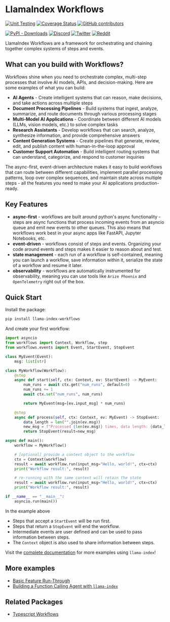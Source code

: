 # LlamaIndex Workflows

[![Unit Testing](https://github.com/run-llama/workflows/actions/workflows/test.yml/badge.svg)](https://github.com/run-llama/workflows/actions/workflows/test.yml)
[![Coverage Status](https://coveralls.io/repos/github/run-llama/workflows/badge.svg?branch=main)](https://coveralls.io/github/run-llama/workflows?branch=main)
[![GitHub contributors](https://img.shields.io/github/contributors/run-llama/workflows)](https://github.com/run-llama/llama-index-workflows/graphs/contributors)


[![PyPI - Downloads](https://img.shields.io/pypi/dm/llama-index-workflows)](https://pypi.org/project/llama-index-workflows/)
[![Discord](https://img.shields.io/discord/1059199217496772688)](https://discord.gg/dGcwcsnxhU)
[![Twitter](https://img.shields.io/twitter/follow/llama_index)](https://x.com/llama_index)
[![Reddit](https://img.shields.io/reddit/subreddit-subscribers/LlamaIndex?style=plastic&logo=reddit&label=r%2FLlamaIndex&labelColor=white)](https://www.reddit.com/r/LlamaIndex/)

LlamaIndex Workflows are a framework for orchestrating and chaining together complex systems of steps and events.

## What can you build with Workflows?

Workflows shine when you need to orchestrate complex, multi-step processes that involve AI models, APIs, and decision-making. Here are some examples of what you can build:

- **AI Agents** - Create intelligent systems that can reason, make decisions, and take actions across multiple steps
- **Document Processing Pipelines** - Build systems that ingest, analyze, summarize, and route documents through various processing stages
- **Multi-Model AI Applications** - Coordinate between different AI models (LLMs, vision models, etc.) to solve complex tasks
- **Research Assistants** - Develop workflows that can search, analyze, synthesize information, and provide comprehensive answers
- **Content Generation Systems** - Create pipelines that generate, review, edit, and publish content with human-in-the-loop approval
- **Customer Support Automation** - Build intelligent routing systems that can understand, categorize, and respond to customer inquiries

The async-first, event-driven architecture makes it easy to build workflows that can route between different capabilities, implement parallel processing patterns, loop over complex sequences, and maintain state across multiple steps - all the features you need to make your AI applications production-ready.

## Key Features

- **async-first** - workflows are built around python's async functionality - steps are async functions that process incoming events from an asyncio queue and emit new events to other queues. This also means that workflows work best in your async apps like FastAPI, Jupyter Notebooks, etc.
- **event-driven** - workflows consist of steps and events. Organizing your code around events and steps makes it easier to reason about and test.
- **state management** - each run of a workflow is self-contained, meaning you can launch a workflow, save information within it, serialize the state of a workflow and resume it later.
- **observability** - workflows are automatically instrumented for observability, meaning you can use tools like `Arize Phoenix` and `OpenTelemetry` right out of the box.

## Quick Start

Install the package:

```bash
pip install llama-index-workflows
```

And create your first workflow:

```python
import asyncio
from workflows import Context, Workflow, step
from workflows.events import Event, StartEvent, StopEvent

class MyEvent(Event):
    msg: list[str]

class MyWorkflow(Workflow):
    @step
    async def start(self, ctx: Context, ev: StartEvent) -> MyEvent:
        num_runs = await ctx.get("num_runs", default=0)
        num_runs += 1
        await ctx.set("num_runs", num_runs)

        return MyEvent(msg=[ev.input_msg] * num_runs)

    @step
    async def process(self, ctx: Context, ev: MyEvent) -> StopEvent:
        data_length = len("".join(ev.msg))
        new_msg = f"Processed {len(ev.msg)} times, data length: {data_length}"
        return StopEvent(result=new_msg)

async def main():
    workflow = MyWorkflow()

    # [optional] provide a context object to the workflow
    ctx = Context(workflow)
    result = await workflow.run(input_msg="Hello, world!", ctx=ctx)
    print("Workflow result:", result)

    # re-running with the same context will retain the state
    result = await workflow.run(input_msg="Hello, world!", ctx=ctx)
    print("Workflow result:", result)

if __name__ == "__main__":
    asyncio.run(main())
```

In the example above
- Steps that accept a `StartEvent` will be run first.
- Steps that return a `StopEvent` will end the workflow.
- Intermediate events are user defined and can be used to pass information between steps.
- The `Context` object is also used to share information between steps.

Visit the [complete documentation](https://docs.llamaindex.ai/en/stable/understanding/workflows/) for more examples using `llama-index`!

## More examples

- [Basic Feature Run-Through](./examples/feature_walkthrough.ipynb)
- [Building a Function Calling Agent with `llama-index`](./examples/agent.ipynb)

## Related Packages

- [Typescript Workflows](https://github.com/run-llama/workflows-ts)
